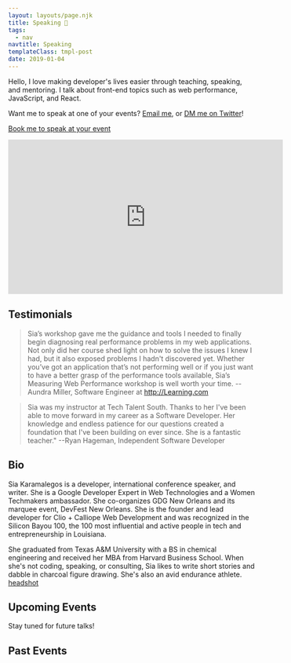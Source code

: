 ```yaml
---
layout: layouts/page.njk
title: Speaking 🎤
tags:
  - nav
navtitle: Speaking
templateClass: tmpl-post
date: 2019-01-04
---
```


<section>

Hello, I love making developer's lives easier through teaching, speaking, and mentoring. I talk about front-end topics such as web performance, JavaScript, and React.

Want me to speak at one of your events? <a href="mailto:sia@clioandcalliope.com?subject=Speaking inquiry from sia.codes">Email me</a>, or [DM me on Twitter](https://twitter.com/thegreengreek)!

<p class="text-center">
  <a class="button button-default" href="mailto:sia@clioandcalliope.com?subject=Speaking inquiry from sia.codes">Book me to speak at your event</a>
</p>

<div class="videoWrapper">
  <iframe title="The Future of Front-End Performance - Sia Karamalegos" width="560" height="315" src="https://www.youtube.com/embed/SA_Hp8l7lr4" frameborder="0" allow="accelerometer; autoplay; encrypted-media; gyroscope; picture-in-picture" allowfullscreen></iframe>
</div>
</section>

<section>

## Testimonials

> Sia’s workshop gave me the guidance and tools I needed to finally begin diagnosing real performance problems in my web applications. Not only did her course shed light on how to solve the issues I knew I had, but it also exposed problems I hadn't discovered yet. Whether you’ve got an application that’s not performing well or if you just want to have a better grasp of the performance tools available, Sia’s Measuring Web Performance workshop is well worth your time.
> --Aundra Miller, Software Engineer at http://Learning.com


> Sia was my instructor at Tech Talent South. Thanks to her I've been able to move forward in my career as a Software Developer. Her knowledge and endless patience for our questions created a foundation that I've been building on ever since. She is a fantastic teacher."
> --Ryan Hageman, Independent Software Developer

</section>

<section>

## Bio

Sia Karamalegos is a developer, international conference speaker, and writer. She is a Google Developer Expert in Web Technologies and a Women Techmakers ambassador. She co-organizes GDG New Orleans and its marquee event, DevFest New Orleans. She is the founder and lead developer for Clio + Calliope Web Development and was recognized in the Silicon Bayou 100, the 100 most influential and active people in tech and entrepreneurship in Louisiana.

She graduated from Texas A&M University with a BS in chemical engineering and received her MBA from Harvard Business School. When she's not coding, speaking, or consulting, Sia likes to write short stories and dabble in charcoal figure drawing. She's also an avid endurance athlete. [headshot](https://drive.google.com/file/d/0BwRL6D34a40YZUxtUjExak9XRXc/view)

</section>

<section>

## Upcoming Events

<div id="upcomingEvents" class="card-list">
  <p>Stay tuned for future talks!</p>
</div>

</section>

<section>

## Past Events

<div id="pastEvents" class="card-list"></div>

<script src="/javascript/speaking.mjs" type="module"></script>
</section>
